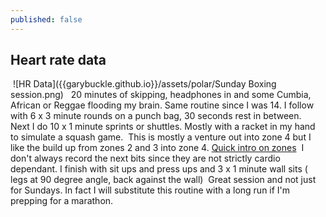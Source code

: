 ```yaml
---
published: false
---
```

## Heart rate data
​
![HR Data]({{garybuckle.github.io}}/assets/polar/Sunday Boxing session.png)
​
​
20 minutes of skipping, headphones in and some Cumbia, African or Reggae flooding my brain.
Same routine since I was 14. 
I follow with  6 x 3 minute rounds on a punch bag, 30 seconds rest in between. 
​
Next I do 10 x 1 minute sprints or shuttles. Mostly with a racket in my hand to simulate a squash game.
​
This is mostly a venture out into zone 4 but I like the build up from zones 2 and 3 into zone 4.
[Quick intro on zones](https://support.polar.com/uk-en/support/tips/Polar_Sport_Zones)
​
I don't always record the next bits since they are not strictly cardio dependant.
I finish with sit ups and press ups and 3 x 1 minute wall sits ( legs at 90 degree angle, back against the wall)
​
​
Great session and not just for Sundays. In fact I will substitute this routine with a long run if I'm prepping for a marathon.
​
